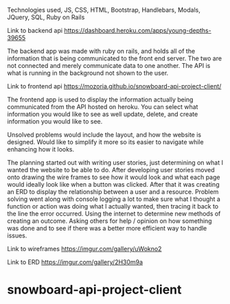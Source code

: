 Technologies used, JS, CSS, HTML, Bootstrap, Handlebars, Modals, JQuery, SQL,
Ruby on Rails

Link to backend api
https://dashboard.heroku.com/apps/young-depths-39655

The backend app was made with ruby on rails, and holds all of the information
that is being communicated to the front end server. The two are not connected
and merely communicate data to one another. The API is what is running in the
background not shown to the user.

Link to frontend api
https://mozoria.github.io/snowboard-api-project-client/

The frontend app is used to display the information actually being communicated
from the API hosted on heroku. You can select what information you would like to
see as well update, delete, and create information you would like to see.

Unsolved problems would include the layout, and how the website is designed.
Would like to simplify it more so its easier to navigate while enhancing how
it looks.

The planning started out with writing user stories, just determining on what I
wanted the website to be able to do. After developing user stories moved onto
drawing the wire frames to see how it would look and what each page would ideally
look like when a button was clicked. After that it was creating an ERD to display
the relationship between a user and a resource. Problem solving went along with
console logging a lot to make sure what I thought a function or action was doing
what I actually wanted, then tracing it back to the line the error occurred.
Using the internet to determine new methods of creating an outcome. Asking others
for help / opinion on how something was done and to see if there was a better more
efficient way to handle issues.

Link to wireframes
https://imgur.com/gallery/uWokno2

Link to ERD
https://imgur.com/gallery/2H30m9a
# snowboard-api-project-client
